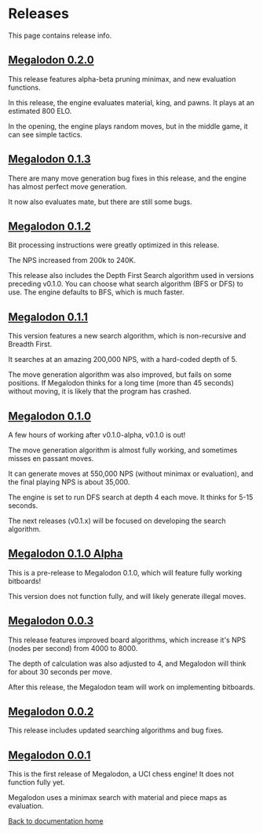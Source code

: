 # Releases

This page contains release info.

## [Megalodon 0.2.0][v0.2.0]

This release features alpha-beta pruning minimax, and new evaluation functions.

In this release, the engine evaluates material, king, and pawns.
It plays at an estimated 800 ELO.

In the opening, the engine plays random moves, but in the middle game,
it can see simple tactics.

## [Megalodon 0.1.3][v0.1.3]

There are many move generation bug fixes in this release,
and the engine has almost perfect move generation.

It now also evaluates mate, but there are still some bugs.

## [Megalodon 0.1.2][v0.1.2]

Bit processing instructions were greatly optimized in this release.

The NPS increased from 200k to 240K.

This release also includes the Depth First Search algorithm used in versions preceding v0.1.0.
You can choose what search algorithm (BFS or DFS) to use.
The engine defaults to BFS, which is much faster.

## [Megalodon 0.1.1][v0.1.1]

This version features a new search algorithm, which is non-recursive and Breadth First.

It searches at an amazing 200,000 NPS, with a hard-coded depth of 5.

The move generation algorithm was also improved, but fails on some positions.
If Megalodon thinks for a long time (more than 45 seconds) without moving, it is likely that the
program has crashed.

## [Megalodon 0.1.0][v0.1.0]

A few hours of working after v0.1.0-alpha, v0.1.0 is out!

The move generation algorithm is almost fully working, and sometimes misses en passant moves.

It can generate moves at 550,000 NPS (without minimax or evaluation),
and the final playing NPS is about 35,000.

The engine is set to run DFS search at depth 4 each move. It thinks for 5-15 seconds.

The next releases (v0.1.x) will be focused on developing the search algorithm.

## [Megalodon 0.1.0 Alpha][v0.1.0-alpha]

This is a pre-release to Megalodon 0.1.0, which will feature fully working bitboards!

This version does not function fully, and will likely generate illegal moves.

## [Megalodon 0.0.3][v0.0.3]

This release features improved board algorithms, which increase it's NPS (nodes per second) from 4000 to 8000.

The depth of calculation was also adjusted to 4, and Megalodon will think for about 30 seconds per move.

After this release, the Megalodon team will work on implementing bitboards.

## [Megalodon 0.0.2][v0.0.2]

This release includes updated searching algorithms and bug fixes.

## [Megalodon 0.0.1][v0.0.1]

This is the first release of Megalodon, a UCI chess engine! It does not function fully yet.

Megalodon uses a minimax search with material and piece maps as evaluation.

[Back to documentation home][home]

[home]: https://megalodon-chess.github.io/megalodon/
[v0.2.0]: https://github.com/megalodon-chess/megalodon/releases/tag/v0.2.0
[v0.1.3]: https://github.com/megalodon-chess/megalodon/releases/tag/v0.1.3
[v0.1.2]: https://github.com/megalodon-chess/megalodon/releases/tag/v0.1.2
[v0.1.1]: https://github.com/megalodon-chess/megalodon/releases/tag/v0.1.1
[v0.1.0]: https://github.com/megalodon-chess/megalodon/releases/tag/v0.1.0
[v0.1.0-alpha]: https://github.com/megalodon-chess/megalodon/releases/tag/v0.1.0-alpha
[v0.0.3]: https://github.com/megalodon-chess/megalodon/releases/tag/v0.0.3
[v0.0.2]: https://github.com/megalodon-chess/megalodon/releases/tag/v0.0.2
[v0.0.1]: https://github.com/megalodon-chess/megalodon/releases/tag/v0.0.1
